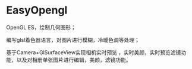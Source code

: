 # EasyOpengl
OpenGL ES，绘制几何图形；

编写glsl着色器语言，对图片进行模糊，冷暖色调等处理；

基于Camera+GlSurfaceView实现相机实时预览 ，实时美颜，实时预览滤镜功能，以及对相册单张图片进行编辑，美颜，滤镜功能。
